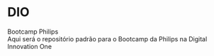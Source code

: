 # DIO
Bootcamp Philips<br>
Aqui será o repositório padrão para o Bootcamp da Philips na Digital Innovation One
